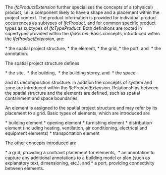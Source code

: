 The _IfcProductExtension_ further specialises the concepts of a (physical) product, i.e. a component likely to have a shape and a placement within the project context. The product information is provided for individual product occurrences as subtypes of _IfcProduct_, and for common specific product types as subtypes of _IfcTypeProduct_. Both definitions are rooted in supertypes provided within the _IfcKernel_. Basis concepts, introduced within the _IfcProductExtension_, are:

\* the spatial project structure,
\* the element,
\* the grid,
\* the port, and 
\* the annotation.

The spatial project structure defines

\* the site, 
\* the building, 
\* the building storey, and 
\* the space 

and its decomposition structure. In addition the concepts of system and zone are introduced within the _IfcProductExtension_. Relationships between the spatial structure and the elements are defined, such as spatial containment and space boundaries.

An element is assigned to the spatial project structure and may refer by its placement to a grid. Basic types of elements, which are introduced are

\* building element 
\* opening element 
\* furnishing element 
\* distribution element (including heating, ventilation, air conditioning, electrical and equipment elements) 
\* transportation element 

The other concepts introduced are

\* a grid, providing a contraint placement for elements, 
\* an annotation to capture any additional annotations to a building model or plan (such as explanatory text, dimensioning, etc.), and 
\* a port, providing connectivity between elements.
